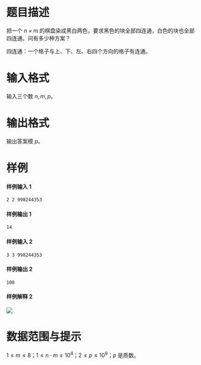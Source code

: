 
# 题目描述

把一个 $n \times m$ 的棋盘染成黑白两色，要求黑色的块全部四连通，白色的块也全部四连通。问有多少种方案？

四连通：一个格子与上、下、左、右四个方向的格子有连通。

# 输入格式

输入三个数 $n, m, p$。

# 输出格式

输出答案模 $p$。

# 样例

#### 样例输入 1
```plain
2 2 998244353
```

#### 样例输出 1
```plain
14
```

#### 样例输入 2
```plain
3 3 998244353
```

#### 样例输出 2
```plain
108
```

#### 样例解释 2
![](/source/loj/6385/img/aHR0cHM6Ly9hY20uZWNudS5lZHUuY24vdXBsb2FkLzM1NjgvY2hlc3Nfc2FtcGxlLnpQRDZyQ05QLnBuZw==.png)

# 数据范围与提示

$1 \le m \le 8$；$1 \le n \cdot m \le 10^4$；$2 \le p \le 10^9$；$p$ 是质数。

